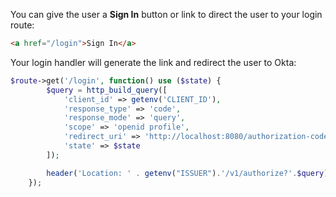 You can give the user a **Sign In** button or link to direct the user to your login route:

```html
<a href="/login">Sign In</a>
```

Your login handler will generate the link and redirect the user to Okta:

```php
$route->get('/login', function() use ($state) {
        $query = http_build_query([
            'client_id' => getenv('CLIENT_ID'),
            'response_type' => 'code',
            'response_mode' => 'query',
            'scope' => 'openid profile',
            'redirect_uri' => 'http://localhost:8080/authorization-code/callback',
            'state' => $state
        ]);

        header('Location: ' . getenv("ISSUER").'/v1/authorize?'.$query);
    });
```
